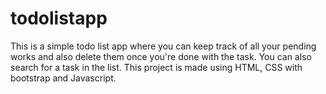 # todolistapp
This is a simple todo list app where you can keep track of all your pending works and also delete them once you're done with the task. You can also search for a task in the list. This project is made using HTML, CSS with bootstrap and Javascript.
